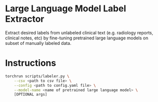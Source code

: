 # Large Language Model Label Extractor

Extract desired labels from unlabeled clinical text (e.g. radiology reports, clinical notes, etc) by fine-tuning pretrained large language models on subset of manually labeled data.

# Instructions
```bash
torchrun scripts/labeler.py \
    --csv <path to csv file> \
    --config <path to config.yaml file> \
    --model-name <name of pretrained large language model> \
    [OPTIONAL args]
```
